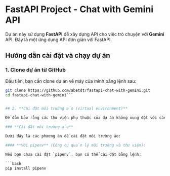 # FastAPI Project - Chat with Gemini API

Dự án này sử dụng **FastAPI** để xây dựng API cho việc trò chuyện với **Gemini** API. Đây là một ứng dụng API đơn giản với FastAPI.

## Hướng dẫn cài đặt và chạy dự án

### 1. **Clone dự án từ GitHub**

Đầu tiên, bạn cần clone dự án về máy của mình bằng lệnh sau:

```bash
git clone https://github.com/abetdt/fastapi-chat-with-gemini.git
cd fastapi-chat-with-gemini```


## 2. **Cài đặt môi trường ảo (virtual environment)**

Để đảm bảo rằng các thư viện phụ thuộc của dự án không xung đột với các dự án khác trên máy của bạn, bạn nên sử dụng một môi trường ảo. Môi trường ảo giúp quản lý các thư viện phụ thuộc riêng biệt cho từng dự án, đảm bảo tính độc lập và tránh xung đột phiên bản giữa các dự án.

### **Cài đặt môi trường ảo**

Dưới đây là các phương án để cài đặt môi trường ảo:

#### **Với pipenv** (Công cụ quản lý môi trường và thư viện):

Nếu bạn chưa cài đặt `pipenv`, bạn có thể cài đặt bằng lệnh:

```bash
pip install pipenv
